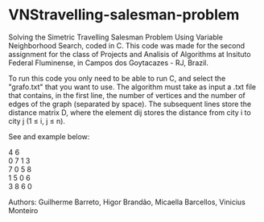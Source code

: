 # VNStravelling-salesman-problem
Solving the Simetric Travelling Salesman Problem Using Variable Neighborhood Search, coded in C.
This code was made for the second assignment for the class of Projects and Analisis of Algorithms at Insituto Federal Fluminense, in Campos dos Goytacazes - RJ, Brazil.

To run this code you only need to be able to run C, and select the "grafo.txt" that you want to use. The algorithm must take as input a .txt file that contains, in the first line, the number of vertices and the number of edges of the graph (separated by space). The subsequent lines store the distance matrix D, where the element dij stores the distance from city i to city j (1 ≤ i, j ≤ n).

See and example below: 

4 6<br>
0 7 1 3<br>
7 0 5 8<br>
1 5 0 6<br>
3 8 6 0<br>

Authors: Guilherme Barreto, Higor Brandão, Micaella Barcellos, Vinicius Monteiro
